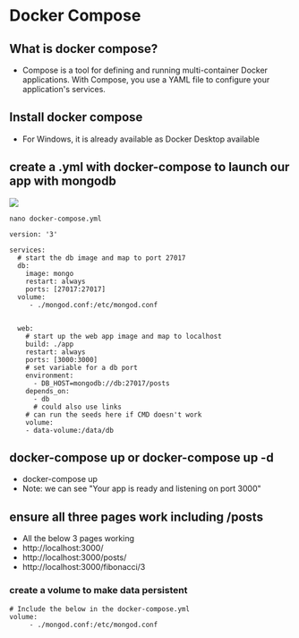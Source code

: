 # Docker Compose 

## What is docker compose?
* Compose is a tool for defining and running multi-container Docker applications. With Compose, you use a YAML file to configure your application's services.

## Install docker compose
* For Windows, it is already available as Docker Desktop available
 
## create a .yml with docker-compose to launch our app with mongodb
![](https://hub.docker.com/_/mongo)

`nano docker-compose.yml`
```
version: '3'

services:
  # start the db image and map to port 27017
  db:
    image: mongo
    restart: always
    ports: [27017:27017]
  volume:
     - ./mongod.conf:/etc/mongod.conf
    

  web:
    # start up the web app image and map to localhost
    build: ./app
    restart: always
    ports: [3000:3000]
    # set variable for a db port
    environment:
      - DB_HOST=mongodb://db:27017/posts
    depends_on:
      - db
      # could also use links
    # can run the seeds here if CMD doesn't work
    volume:
    - data-volume:/data/db
```
## docker-compose up or docker-compose up -d
* docker-compose up
* Note: we can see "Your app is ready and listening on port 3000"

## ensure all three pages work including /posts
* All the below 3 pages working
* http://localhost:3000/
* http://localhost:3000/posts/
* http://localhost:3000/fibonacci/3
  
### create a volume to make data persistent
```
# Include the below in the docker-compose.yml 
volume:
     - ./mongod.conf:/etc/mongod.conf
```


